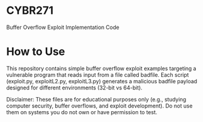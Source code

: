 # CYBR271
Buffer Overflow Exploit Implementation Code

# How to Use

This repository contains simple buffer overflow exploit examples targeting a vulnerable program that reads input from a file called badfile.
Each script (exploit.py, exploitL2.py, exploitL3.py) generates a malicious badfile payload designed for different environments (32-bit vs 64-bit).

Disclaimer: These files are for educational purposes only (e.g., studying computer security, buffer overflows, and exploit development). Do not use them on systems you do not own or have permission to test.
